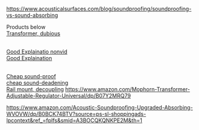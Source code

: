 https://www.acousticalsurfaces.com/blog/soundproofing/soundproofing-vs-sound-absorbing


Products below
</br>[Transformer, dubious](https://cad.onshape.com/documents/13fd21aea535904a6b5f1962/w/cf074e89e8c63fae2da52691/e/0422817288bd131f1018f0b8)


</br>[Good Explainatio nonvid](https://www.acousticalsurfaces.com/blog/soundproofing/soundproofing-vs-sound-absorbing) 
</br>[Good Explaination](https://www.youtube.com/watch?v=GeP3SmNMwfs)

</br>[Cheap sound-proof](https://www.amazon.com/Acoustic-Soundproofing-Upgraded-Absorbing-WVOVW/dp/B0BCK74BTV)
</br>[cheap sound-deadening](https://cad.onshape.com/documents/13fd21aea535904a6b5f1962/w/cf074e89e8c63fae2da52691/e/0422817288bd131f1018f0b8)
</br>[Rail mount, decoupling](https://www.amazon.com/Resilient-Sound-Isolation-Clip-RSIC-1/dp/B006UFG1A2?th=1)
https://www.amazon.com/Mophorn-Transformer-Adjustable-Regulator-Universal/dp/B07Y2MRQ79

https://www.amazon.com/Acoustic-Soundproofing-Upgraded-Absorbing-WVOVW/dp/B0BCK74BTV?source=ps-sl-shoppingads-lpcontext&ref_=fplfs&smid=A3BOCQKQNKPE2M&th=1

